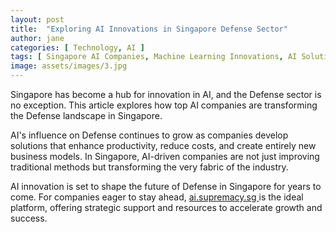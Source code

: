 ```yaml
---
layout: post
title:  "Exploring AI Innovations in Singapore Defense Sector"
author: jane
categories: [ Technology, AI ]
tags: [ Singapore AI Companies, Machine Learning Innovations, AI Solutions for Businesses ]
image: assets/images/3.jpg
---
```


Singapore has become a hub for innovation in AI, and the Defense sector is no exception. This article explores how top AI companies are transforming the Defense landscape in Singapore.

AI's influence on Defense continues to grow as companies develop solutions that enhance productivity, reduce costs, and create entirely new business models. In Singapore, AI-driven companies are not just improving traditional methods but transforming the very fabric of the industry.

AI innovation is set to shape the future of Defense in Singapore for years to come. For companies eager to stay ahead, <a href="https://ai.supremacy.sg" target="_blank"> ai.supremacy.sg </a> is the ideal platform, offering strategic support and resources to accelerate growth and success.
